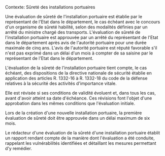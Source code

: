 Contexte: Sûreté des installations portuaires

Une évaluation de sûreté de l'installation portuaire est établie par le représentant de l'Etat dans le département, le cas échéant avec le concours d'un organisme de sûreté habilité, selon des modalités définies par un arrêté du ministre chargé des transports. L'évaluation de sûreté de l'installation portuaire est approuvée par un arrêté du représentant de l'Etat dans le département après avis de l'autorité portuaire pour une durée maximale de cinq ans. L'avis de l'autorité portuaire est réputé favorable s'il n'est pas exprimé dans un délai d'un mois à compter de sa saisine par le représentant de l'Etat dans le département.

L'évaluation de la sûreté de l'installation portuaire tient compte, le cas échéant, des dispositions de la directive nationale de sécurité établie en application des articles R. 1332-16 à R. 1332-18 du code de la défense relatives à la sécurité des activités d'importance vitale.

Elle est révisée si ses conditions de validité évoluent et, dans tous les cas, avant d'avoir atteint sa date d'échéance. Ces révisions font l'objet d'une approbation dans les mêmes conditions que l'évaluation initiale.

Lors de la création d'une nouvelle installation portuaire, la première évaluation de sûreté doit être approuvée dans un délai maximum de six mois.

Le rédacteur d'une évaluation de la sûreté d'une installation portuaire établit un rapport rendant compte de la manière dont l'évaluation a été conduite, rappelant les vulnérabilités identifiées et détaillant les mesures permettant d'y remédier.